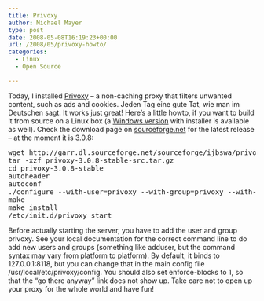 ```yaml
---
title: Privoxy
author: Michael Mayer
type: post
date: 2008-05-08T16:19:23+00:00
url: /2008/05/privoxy-howto/
categories:
  - Linux
  - Open Source

---
```

Today, I installed [Privoxy][1] &#8211; a non-caching proxy that filters unwanted content, such as ads and cookies. Jeden Tag eine gute Tat, wie man im Deutschen sagt. It works just great! Here&#8217;s a little howto, if you want to build it from source on a Linux box (a [Windows version][2] with installer is available as well). Check the download page on [sourceforge.net][3] for the latest release &#8211; at the moment it is 3.0.8:

<pre>wget http://garr.dl.sourceforge.net/sourceforge/ijbswa/privoxy-3.0.8-stable-src.tar.gz
tar -xzf privoxy-3.0.8-stable-src.tar.gz
cd privoxy-3.0.8-stable
autoheader
autoconf
./configure --with-user=privoxy --with-group=privoxy --with-docbook=no --enable-zlib
make
make install
/etc/init.d/privoxy start</pre>

Before actually starting the server, you have to add the user and group privoxy. See your local documentation for the correct command line to do add new users and groups (something like adduser, but the command syntax may vary from platform to platform). By default, it binds to 127.0.0.1:8118, but you can change that in the main config file /usr/local/etc/privoxy/config. You should also set enforce-blocks to 1, so that the &#8220;go there anyway&#8221; link does not show up. Take care not to open up your proxy for the whole world and have fun!

 [1]: http://www.privoxy.org/
 [2]: http://sourceforge.net/project/showfiles.php?group_id=11118&package_id=23580
 [3]: http://sourceforge.net/project/showfiles.php?group_id=11118